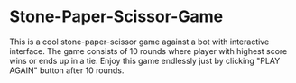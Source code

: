 # Stone-Paper-Scissor-Game
This is a cool stone-paper-scissor game against a bot with interactive interface. The game consists of 10 rounds where player with highest score wins or ends up in a tie. Enjoy this game endlessly just by clicking "PLAY AGAIN" button after 10 rounds.
